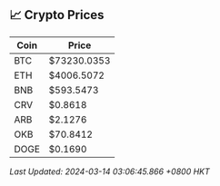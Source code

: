 ## 📈 Crypto Prices

| Coin | Price |
| ---- | ----- |
| BTC | $73230.0353 |
| ETH | $4006.5072 |
| BNB | $593.5473 |
| CRV | $0.8618 |
| ARB | $2.1276 |
| OKB | $70.8412 |
| DOGE | $0.1690 |

_Last Updated: 2024-03-14 03:06:45.866 +0800 HKT_